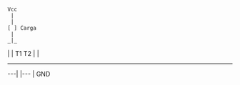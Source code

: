     Vcc
     |
     |
    [ ] Carga
     |
    _|_
   |   |
  T1  T2
   |   |
  --- ---
  ---| |---
     |
    GND

